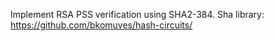 Implement RSA PSS verification using SHA2-384.
Sha library: https://github.com/bkomuves/hash-circuits/
